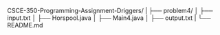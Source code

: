 <!-- Problem4 README.md 
To compile navigate to the Problem4 directory, compile the files using "javac Horspool.java Main4.java" Then run using "java Main4" -->
CSCE-350-Programming-Assignment-Driggers/
|
├── problem4/
│   ├── input.txt <!-- Pattern and string for string matching-->
│   ├── Horspool.java                       <!-- File that contains the program that will implement string searching -->
│   ├── Main4.java                    <!-- Main entry point for java-->
│   ├── output.txt                  <!-- Contains index of the left end of the first matching substring and time -->
|
└── README.md                   <!-- This file-->